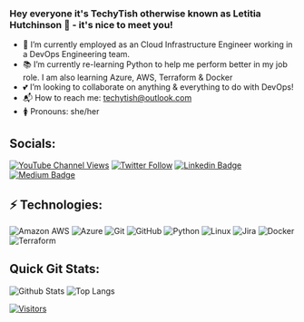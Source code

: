 ### Hey everyone it's TechyTish otherwise known as Letitia Hutchinson 👋 - it's nice to meet you!

<!--🔭 I’m currently working on-->

- 👀 I’m currently employed as an Cloud Infrastructure Engineer working in a DevOps Engineering team.
- 📚 I’m currently re-learning Python to help me perform better in my job role. I am also learning Azure, AWS, Terraform & Docker
- 💕 I’m looking to collaborate on anything & everything to do with DevOps!
- 📬 How to reach me: techytish@outlook.com
- 🚺 Pronouns: she/her

<!-- Socials -->

## Socials:
[![YouTube Channel Views](https://img.shields.io/youtube/channel/views/UCUinxcfdBbWpgDPgAQYiKTA?style=social)](<https://youtube.com/c/techytish>)
[![Twitter Follow](https://img.shields.io/twitter/follow/TechyTishh?style=social)](<https://twitter.com/intent/follow?screen_name=TechyTishh>)
[![Linkedin Badge](https://img.shields.io/badge/-Letitia%20Hutchinson-blue?style=flat-square&logo=Linkedin&logoColor=white&link=<https://www.linkedin.com/in/letitia-hutchinson/>)](<https://www.linkedin.com/in/letitia-hutchinson/>)
[![Medium Badge](https://img.shields.io/badge/Techy%20Tish-12100E?style=flat-square&logo=medium&logoColor=white&link=<https://medium.com/@techytish>)](<https://medium.com/@techytish>)

## ⚡ Technologies:
![Amazon AWS](https://img.shields.io/badge/Amazon%20AWS-232F3E?style=for-the-badge&logo=amazon-aws)
![Azure](https://img.shields.io/badge/azure-%230072C6.svg?style=for-the-badge&logo=microsoftazure&logoColor=white)
![Git](https://img.shields.io/badge/-Git-black?style=for-the-badge&logo=git)
![GitHub](https://img.shields.io/badge/-GitHub-181717?style=for-the-badge&logo=github)
![Python](https://img.shields.io/badge/-Python-black?style=for-the-badge&logo=Python)
![Linux](https://img.shields.io/badge/Linux-FCC624?style=for-the-badge&logo=linux&logoColor=black)
![Jira](https://img.shields.io/badge/jira-%230A0FFF.svg?style=for-the-badge&logo=jira&logoColor=white)
![Docker](https://img.shields.io/badge/docker-%230db7ed.svg?style=for-the-badge&logo=docker&logoColor=white)
![Terraform](https://img.shields.io/badge/terraform-%235835CC.svg?style=for-the-badge&logo=terraform&logoColor=white)

## Quick Git Stats:
![Github Stats](https://github-readme-stats.vercel.app/api?username=TechyTish&count_private=true&show_icons=true&include_all_commits=true)
![Top Langs](https://github-readme-stats.vercel.app/api/top-langs/?username=TechyTish&hide=TeX&layout=compact)

[![Visitors](https://api.visitorbadge.io/api/visitors?path=<TechyTish>%2F<TechyTish>&label=VISITORS&countColor=%23263759)](https://visitorbadge.io/status?path=<TechyTish>%2F<TechyTish>)

